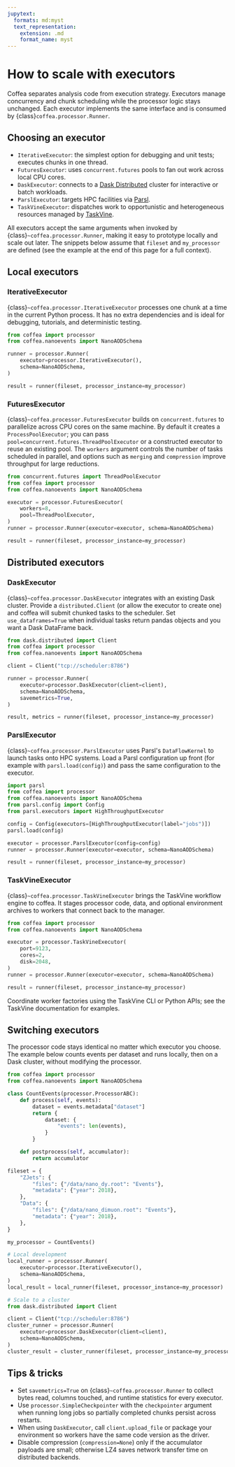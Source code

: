 ```yaml
---
jupytext:
  formats: md:myst
  text_representation:
    extension: .md
    format_name: myst
---
```


# How to scale with executors

Coffea separates analysis code from execution strategy. Executors manage concurrency and chunk scheduling while the processor logic stays unchanged.
Each executor implements the same interface and is consumed by {class}`coffea.processor.Runner`.

## Choosing an executor

- `IterativeExecutor`: the simplest option for debugging and unit tests; executes chunks in one thread.
- `FuturesExecutor`: uses `concurrent.futures` pools to fan out work across local CPU cores.
- `DaskExecutor`: connects to a [Dask Distributed](https://distributed.dask.org/en/latest/) cluster for interactive or batch workloads.
- `ParslExecutor`: targets HPC facilities via [Parsl](http://parsl-project.org/).
- `TaskVineExecutor`: dispatches work to opportunistic and heterogeneous resources managed by [TaskVine](https://cctools.readthedocs.io/en/latest/taskvine/).

All executors accept the same arguments when invoked by {class}`~coffea.processor.Runner`, making it easy to prototype locally and scale out later. The snippets below assume that `fileset` and `my_processor`
are defined (see the example at the end of this page for a full context).

## Local executors

### IterativeExecutor

{class}`~coffea.processor.IterativeExecutor` processes one chunk at a time in the current Python process. It has no extra dependencies and is ideal for debugging, tutorials, and deterministic testing.

```python
from coffea import processor
from coffea.nanoevents import NanoAODSchema

runner = processor.Runner(
    executor=processor.IterativeExecutor(),
    schema=NanoAODSchema,
)

result = runner(fileset, processor_instance=my_processor)
```

### FuturesExecutor

{class}`~coffea.processor.FuturesExecutor` builds on `concurrent.futures` to parallelize across CPU cores on the same machine. By default it creates a `ProcessPoolExecutor`; you can pass `pool=concurrent.futures.ThreadPoolExecutor` or a constructed executor to reuse an existing pool. The `workers` argument controls the number of tasks scheduled in parallel, and options such as `merging` and `compression` improve throughput for large reductions.

```python
from concurrent.futures import ThreadPoolExecutor
from coffea import processor
from coffea.nanoevents import NanoAODSchema

executor = processor.FuturesExecutor(
    workers=8,
    pool=ThreadPoolExecutor,
)
runner = processor.Runner(executor=executor, schema=NanoAODSchema)

result = runner(fileset, processor_instance=my_processor)
```

## Distributed executors

### DaskExecutor

{class}`~coffea.processor.DaskExecutor` integrates with an existing Dask cluster. Provide a `distributed.Client` (or allow the executor to create one) and coffea will submit chunked tasks to the scheduler. Set `use_dataframes=True` when individual tasks return pandas objects and you want a Dask DataFrame back.

```python
from dask.distributed import Client
from coffea import processor
from coffea.nanoevents import NanoAODSchema

client = Client("tcp://scheduler:8786")

runner = processor.Runner(
    executor=processor.DaskExecutor(client=client),
    schema=NanoAODSchema,
    savemetrics=True,
)

result, metrics = runner(fileset, processor_instance=my_processor)
```

### ParslExecutor

{class}`~coffea.processor.ParslExecutor` uses Parsl's `DataFlowKernel` to launch tasks onto HPC systems. Load a Parsl configuration up front (for example with `parsl.load(config)`) and pass the same configuration to the executor.

```python
import parsl
from coffea import processor
from coffea.nanoevents import NanoAODSchema
from parsl.config import Config
from parsl.executors import HighThroughputExecutor

config = Config(executors=[HighThroughputExecutor(label="jobs")])
parsl.load(config)

executor = processor.ParslExecutor(config=config)
runner = processor.Runner(executor=executor, schema=NanoAODSchema)

result = runner(fileset, processor_instance=my_processor)
```

### TaskVineExecutor

{class}`~coffea.processor.TaskVineExecutor` brings the TaskVine workflow engine to coffea. It stages processor code, data, and optional environment archives to workers that connect back to the manager.

```python
from coffea import processor
from coffea.nanoevents import NanoAODSchema

executor = processor.TaskVineExecutor(
    port=9123,
    cores=2,
    disk=2048,
)
runner = processor.Runner(executor=executor, schema=NanoAODSchema)

result = runner(fileset, processor_instance=my_processor)
```

Coordinate worker factories using the TaskVine CLI or Python APIs; see the TaskVine documentation for examples.

## Switching executors

The processor code stays identical no matter which executor you choose. The example below counts events per dataset and runs locally, then on a Dask cluster, without modifying the processor.

```python
from coffea import processor
from coffea.nanoevents import NanoAODSchema

class CountEvents(processor.ProcessorABC):
    def process(self, events):
        dataset = events.metadata["dataset"]
        return {
            dataset: {
                "events": len(events),
            }
        }

    def postprocess(self, accumulator):
        return accumulator

fileset = {
    "ZJets": {
        "files": {"/data/nano_dy.root": "Events"},
        "metadata": {"year": 2018},
    },
    "Data": {
        "files": {"/data/nano_dimuon.root": "Events"},
        "metadata": {"year": 2018},
    },
}

my_processor = CountEvents()

# Local development
local_runner = processor.Runner(
    executor=processor.IterativeExecutor(),
    schema=NanoAODSchema,
)
local_result = local_runner(fileset, processor_instance=my_processor)

# Scale to a cluster
from dask.distributed import Client

client = Client("tcp://scheduler:8786")
cluster_runner = processor.Runner(
    executor=processor.DaskExecutor(client=client),
    schema=NanoAODSchema,
)
cluster_result = cluster_runner(fileset, processor_instance=my_processor)
```

## Tips & tricks

- Set `savemetrics=True` on {class}`~coffea.processor.Runner` to collect bytes read, columns touched, and runtime statistics for every executor.
- Use `processor.SimpleCheckpointer` with the `checkpointer` argument when running long jobs so partially completed chunks persist across restarts.
- When using `DaskExecutor`, call `client.upload_file` or package your environment so workers have the same code version as the driver.
- Disable compression (`compression=None`) only if the accumulator payloads are small; otherwise LZ4 saves network transfer time on distributed backends.
